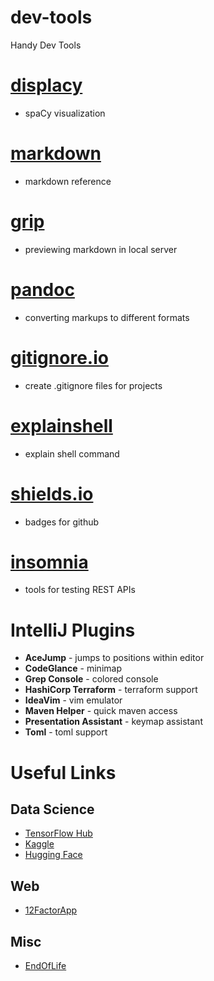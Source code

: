 # dev-tools
Handy Dev Tools

# [displacy](https://explosion.ai/demos/displacy)
* spaCy visualization

# [markdown](https://www.markdownguide.org/basic-syntax/)
* markdown reference

# [grip](https://github.com/joeyespo/grip)
* previewing markdown in local server

# [pandoc](https://pandoc.org/)
* converting markups to different formats

# [gitignore.io](https://gitignore.io)
* create .gitignore files for projects

# [explainshell](https://explainshell.com)
* explain shell command

# [shields.io](https://shields.io)
* badges for github

# [insomnia](https://insomnia.rest/)
* tools for testing REST APIs

# IntelliJ Plugins
* __AceJump__ - jumps to positions within editor
* __CodeGlance__ - minimap
* __Grep Console__ - colored console
* __HashiCorp Terraform__ - terraform support
* __IdeaVim__ - vim emulator
* __Maven Helper__ - quick maven access
* __Presentation Assistant__ - keymap assistant
* __Toml__ - toml support

# Useful Links
## Data Science
- [TensorFlow Hub](https://www.tensorflow.org/hub)
- [Kaggle](https://www.kaggle.com/)
- [Hugging Face](https://huggingface.co/)

## Web
- [12FactorApp](https://12factor.net/)

## Misc
- [EndOfLife](https://endoflife.date)

